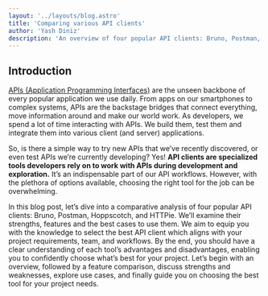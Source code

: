 ```yaml
---
layout: '../layouts/blog.astro'
title: 'Comparing various API clients'
author: 'Yash Diniz'
description: 'An overview of four popular API clients: Bruno, Postman, Hoppscotch, and HTTPie.'
---
```


## Introduction

[APIs (Application Programming Interfaces)](https://aws.amazon.com/what-is/api/#:~:text=on%20your%20phone.-,What%20does%20API%20stand%20for%3F,of%20service%20between%20two%20applications.) are the unseen backbone of every popular application 
we use daily. From apps on our smartphones to complex systems, APIs are the backstage bridges 
that connect everything, move information around and make our world work. As developers, we spend
a lot of time interacting with APIs. We build them, test them and integrate them into various 
client (and server) applications. 

So, is there a simple way to try new APIs that we’ve recently discovered, or even test APIs we’re 
currently developing? Yes! **API clients are specialized tools developers rely on to work with APIs 
during development and exploration.** It’s an indispensable part of our API workflows. However, with 
the plethora of options available, choosing the right tool for the job can be overwhelming.

In this blog post, let’s dive into a comparative analysis of four popular API clients: Bruno, 
Postman, Hoppscotch, and HTTPie. We’ll examine their strengths, features and the best cases to 
use them. We aim to equip you with the knowledge to select the best API client which aligns with 
your project requirements, team, and workflows. By the end, you should have a clear understanding 
of each tool’s advantages and disadvantages, enabling you to confidently choose what’s best for 
your project. Let’s begin with an overview, followed by a feature comparison, discuss strengths 
and weaknesses, explore use cases, and finally guide you on choosing the best tool for your 
project needs.
